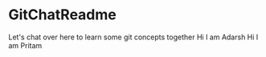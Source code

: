 # GitChatReadme
Let's chat over here to learn some git concepts together
Hi I am Adarsh
Hi I am Pritam
